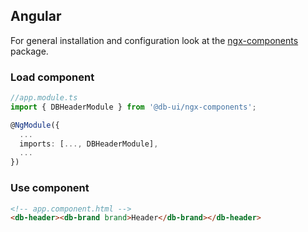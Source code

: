 ## Angular

For general installation and configuration look at the [ngx-components](https://www.npmjs.com/package/@db-ui/ngx-components) package.

### Load component

```ts app.module.ts
//app.module.ts
import { DBHeaderModule } from '@db-ui/ngx-components';

@NgModule({
  ...
  imports: [..., DBHeaderModule],
  ...
})

```

### Use component

```html app.component.html
<!-- app.component.html -->
<db-header><db-brand brand>Header</db-brand></db-header>
```
